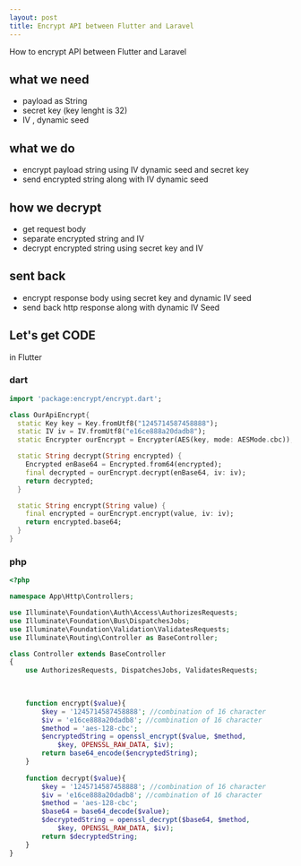 ```yaml
---
layout: post
title: Encrypt API between Flutter and Laravel
---
```

How to encrypt API between Flutter and Laravel

## what we need

- payload as String
- secret key (key lenght is 32)
- IV , dynamic seed

## what we do

- encrypt payload string using IV dynamic seed and secret key
- send encrypted string along with IV dynamic seed

## how we decrypt

- get request body
- separate encrypted string and IV
- decrypt encrypted string using secret key and IV

## sent back

- encrypt response body using secret key and dynamic IV seed
- send back http response along with dynamic IV Seed

## Let's get CODE

in Flutter

### dart

```dart
import 'package:encrypt/encrypt.dart';

class OurApiEncrypt{
  static Key key = Key.fromUtf8("1245714587458888");
  static IV iv = IV.fromUtf8("e16ce888a20dadb8");
  static Encrypter ourEncrypt = Encrypter(AES(key, mode: AESMode.cbc));

  static String decrypt(String encrypted) {
    Encrypted enBase64 = Encrypted.from64(encrypted);
    final decrypted = ourEncrypt.decrypt(enBase64, iv: iv);
    return decrypted;
  }

  static String encrypt(String value) {
    final encrypted = ourEncrypt.encrypt(value, iv: iv);
    return encrypted.base64;
  }
}
```

### php

```php
<?php

namespace App\Http\Controllers;

use Illuminate\Foundation\Auth\Access\AuthorizesRequests;
use Illuminate\Foundation\Bus\DispatchesJobs;
use Illuminate\Foundation\Validation\ValidatesRequests;
use Illuminate\Routing\Controller as BaseController;

class Controller extends BaseController
{
    use AuthorizesRequests, DispatchesJobs, ValidatesRequests;
    
    

    function encrypt($value){
        $key = '1245714587458888'; //combination of 16 character
        $iv = 'e16ce888a20dadb8'; //combination of 16 character
        $method = 'aes-128-cbc';
        $encryptedString = openssl_encrypt($value, $method,
            $key, OPENSSL_RAW_DATA, $iv);
        return base64_encode($encryptedString);
    }
    
    function decrypt($value){
        $key = '1245714587458888'; //combination of 16 character
        $iv = 'e16ce888a20dadb8'; //combination of 16 character
        $method = 'aes-128-cbc';
        $base64 = base64_decode($value);
        $decryptedString = openssl_decrypt($base64, $method,
            $key, OPENSSL_RAW_DATA, $iv);
        return $decryptedString;
    }
}
```
